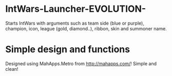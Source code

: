 # IntWars-Launcher-EVOLUTION-
Starts IntWars with arguments such as team side (blue or purple), champion, icon, league (gold, diamond..), ribbon, skin and summoner name.
# Simple design and functions
Designed using MahApps.Metro from http://mahapps.com/! Simple and clean!
